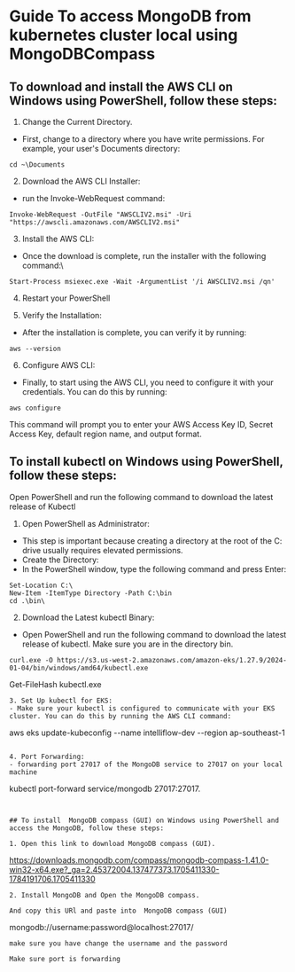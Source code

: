 # Guide To access MongoDB from kubernetes cluster local using MongoDBCompass

## To download and install the AWS CLI on Windows using PowerShell, follow these steps:

1. Change the Current Directory.
- First, change to a directory where you have write permissions. For example, your user's Documents directory:
```
cd ~\Documents
```
2. Download the AWS CLI Installer:
- run the Invoke-WebRequest command:
```
Invoke-WebRequest -OutFile "AWSCLIV2.msi" -Uri "https://awscli.amazonaws.com/AWSCLIV2.msi"
```

3. Install the AWS CLI:
- Once the download is complete, run the installer with the following command:\
```
Start-Process msiexec.exe -Wait -ArgumentList '/i AWSCLIV2.msi /qn'
```
4. Restart your PowerShell

5. Verify the Installation:
- After the installation is complete, you can verify it by running:
```
aws --version
```

6. Configure AWS CLI:
- Finally, to start using the AWS CLI, you need to configure it with your credentials. You can do this by running:
```
aws configure
```
This command will prompt you to enter your AWS Access Key ID, Secret Access Key, default region name, and output format.


## To install kubectl on Windows using PowerShell, follow these steps:

Open PowerShell and run the following command to download the latest release of Kubectl 

1. Open PowerShell as Administrator:
- This step is important because creating a directory at the root of the C: drive usually requires elevated permissions.
- Create the Directory:
- In the PowerShell window, type the following command and press Enter: 
```
Set-Location C:\
New-Item -ItemType Directory -Path C:\bin
cd .\bin\
```
2. Download the Latest kubectl Binary:
- Open PowerShell and run the following command to download the latest release of kubectl. Make sure you are in the directory bin.
```
curl.exe -O https://s3.us-west-2.amazonaws.com/amazon-eks/1.27.9/2024-01-04/bin/windows/amd64/kubectl.exe
```
Get-FileHash kubectl.exe
```
3. Set Up kubectl for EKS:
- Make sure your kubectl is configured to communicate with your EKS cluster. You can do this by running the AWS CLI command:
```
aws eks update-kubeconfig --name intelliflow-dev --region ap-southeast-1
```

4. Port Forwarding:
- forwarding port 27017 of the MongoDB service to 27017 on your local machine
```
kubectl port-forward service/mongodb 27017:27017.
```


## To install  MongoDB compass (GUI) on Windows using PowerShell and access the MongoDB, follow these steps:

1. Open this link to download MongoDB compass (GUI).
```
https://downloads.mongodb.com/compass/mongodb-compass-1.41.0-win32-x64.exe?_ga=2.45372004.137477373.1705411330-1784191706.1705411330
```
2. Install MongoDB and Open the MongoDB compass.

And copy this URl and paste into  MongoDB compass (GUI)

```
mongodb://username:password@localhost:27017/

```
make sure you have change the username and the password 

Make sure port is forwarding
